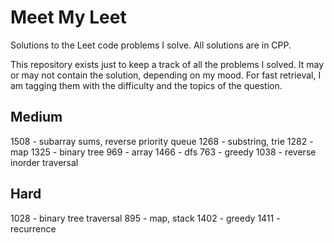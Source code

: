 # Meet My Leet
Solutions to the Leet code problems I solve. All solutions are in CPP.

This repository exists just to keep a track of all the problems I solved. It may or may not contain the solution, depending on my mood. For fast retrieval, I am tagging them with the difficulty and the topics of the question.

## Medium

1508 - subarray sums, reverse priority queue
1268 - substring, trie
1282 - map
1325 - binary tree
969  - array
1466 - dfs
763  - greedy
1038 - reverse inorder traversal

## Hard

1028 - binary tree traversal
895  - map, stack
1402 - greedy
1411 - recurrence 